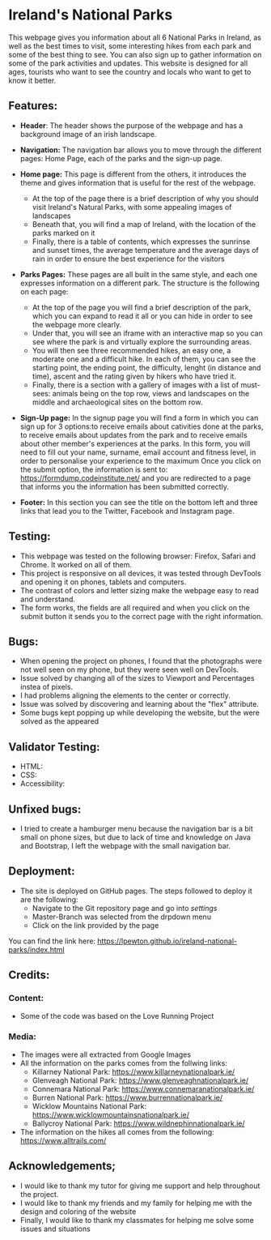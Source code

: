 # Ireland's National Parks
This webpage gives you information about all 6 National Parks in Ireland, as well as the best times to visit, some interesting hikes from each park and some of the best thing to see.
You can also sign up to gather information on some of the park activities and updates.
This website is designed for all ages, tourists who want to see the country and locals who want to get to know it better.

## Features:

* **Header**: 
The header shows the purpose of the webpage and has a background image of an irish landscape.

* **Navigation:** The navigation bar allows you to move through the different pages: Home Page, each of the parks and the sign-up page.

* **Home page:** This page is different from the others, it introduces the theme and gives information that is useful for the rest of the webpage.
  *  At the top of the page there is a brief description of why you should visit Ireland's Natural Parks, with some appealing images of landscapes
  *  Beneath that, you will find a map of Ireland, with the location of the parks marked on it
  *  Finally, there is a table of contents, which expresses the sunrinse and sunset times, the average temperature and the average days of rain in order to ensure the best experience for the visitors
 
* **Parks Pages:** These pages are all built in the same style, and each one expresses information on a different park. The structure is the following on each page: 
  *  At the top of the page you will find a brief description of the park, which you can expand to read it all or you can hide in order to see the webpage more clearly.
  *  Under that, you will see an iframe with an interactive map so you can see where the park is and virtually explore the surrounding areas.
  *  You will then see three recommended hikes, an easy one, a moderate one and a difficult hike. In each of them, you can see the starting point, the ending point, the difficulty, lenght (in distance and time), ascent and the rating given by hikers who have tried it.
  *  Finally, there is a section with a gallery of images with a list of must-sees: animals being on the top row, views and landscapes on the middle and archaeological sites on the bottom row.

* **Sign-Up page:**
In the signup page you will find a form in which you can sign up for 3 options:to receive emails about cativities done at the parks, to receive emails about updates from the park and to receive emails about other member's experiences at the parks.
In this form, you will need to fill out your name, surname, email account and fitness level, in order to personalise your experience to the maximum
Once you click on the submit option, the information is sent to: https://formdump.codeinstitute.net/ and you are redirected to a page that informs you the information has been submitted correctly.

* **Footer:** 
In this section you can see the title on the bottom left and three links that lead you to the Twitter, Facebook and Instagram page.  

## Testing:
* This webpage was tested on the following browser: Firefox, Safari and Chrome. It worked on all of them.
* This project is responsive on all devices, it was tested through DevTools and opening it on phones, tablets and computers.
* The contrast of colors and letter sizing make the webpage easy to read and understand.
* The form works, the fields are all required and when you click on the submit button it sends you to the correct page with the right information.

## Bugs:
* When opening the project on phones, I found that the photographs were not well seen on my phone, but they were seen well on DevTools.
* Issue solved by changing all of the sizes to Viewport and Percentages instea of pixels.
* I had problems aligning the elements to the center or correctly.
* Issue was solved by discovering and learning about the "flex" attribute.
* Some bugs kept popping up while developing the website, but the were solved as the appeared

## Validator Testing:
* HTML:
* CSS:
* Accessibility:

## Unfixed bugs:
* I tried to create a hamburger menu because the navigation bar is a bit small on phone sizes, but due to lack of time and knowledge on Java and Bootstrap, I left the webpage with the small navigation bar.

## Deployment:
* The site is deployed on GitHub pages. The steps followed to deploy it are the following:
  *  Navigate to the Git repository page and go into *settings*
  *  Master-Branch was selected from the drpdown menu
  *  Click on the link provided by the page
  
You can find the link here: https://lpewton.github.io/ireland-national-parks/index.html

## Credits:
### Content:
* Some of the code was based on the Love Running Project
### Media:
* The images were all extracted from Google Images
* All the information on the parks comes from the follwing links:
  *  Killarney National Park: https://www.killarneynationalpark.ie/
  *  Glenveagh National Park: https://www.glenveaghnationalpark.ie/
  *  Connemara National Park: https://www.connemaranationalpark.ie/
  *  Burren National Park: https://www.burrennationalpark.ie/
  *  Wicklow Mountains National Park: https://www.wicklowmountainsnationalpark.ie/
  *  Ballycroy National Park: https://www.wildnephinnationalpark.ie/
* The information on the hikes all comes from the following: https://www.alltrails.com/ 
  
## Acknowledgements;
* I would like to thank my tutor for giving me support and help throughout the project.
* I would like to thank my friends and my family for helping me with the design and coloring of the website
* Finally, I would like to thank my classmates for helping me solve some issues and situations



